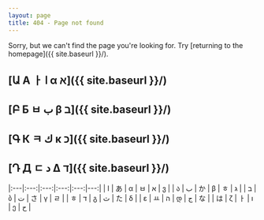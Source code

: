 ```yaml
---
layout: page
title: 404 - Page not found
---
```


Sorry, but we can't find the page you're looking for. Try [returning to the homepage]({{ site.baseurl }}/).


## [Ա  A  ㅏ  ا  α  א]({{ site.baseurl }}/)

## [Բ  Б  ㅂ  ب  β  ב]({{ site.baseurl }}/)

## [Գ  К  ㅋ  ك  κ  כ]({{ site.baseurl }}/)

## [Դ  Д  ㄷ  د  Δ  ד]({{ site.baseurl }}/)



|:---|:---:|:---:|:---:|:---:|---:|
| ا  |  あ  |  α  |  ㅂ  |  א  | ვ  |
| ა  |  ب  |  か  |  β  |  ㅎ  | ב  |
| ג  |  ბ  |  ت  |  さ  |  γ  | ㄹ  |
| ㅎ  |  ד  |  გ  |  ث  |  た  | δ  |
| ε  |  ㅛ  |  ה  |  დ  |  ج  | な  |
| は  |  ζ  |  ㅏ  |  ו  |  ე  | ح  |